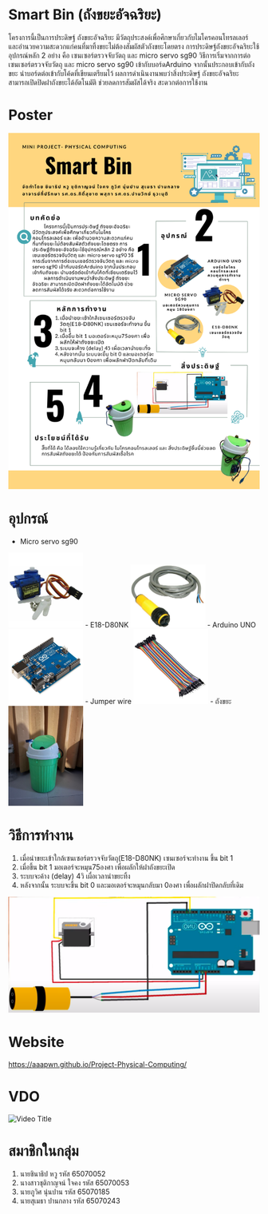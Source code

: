 # Smart Bin (ถังขยะอัจฉริยะ) 
   โครงการนี้เป็นการประดิษฐ์ ถังขยะอัจฉริยะ มีวัตถุประสงค์เพื่อศึกษาเกี่ยวกับไมโครคอนโทรลเลอร์ และอำนวยความสะดวกแก่คนที่มาทิ้งขยะไม่ต้องสัมผัสตัวถังขยะโดยตรง การประดิษฐ์ถังขยะอัจฉริยะใช้อุปกรณ์หลัก 2 อย่าง คือ เซนเซอร์ตรวจจับวัตถุ และ micro servo sg90 วิธีการเริ่มจากการต่อเซนเซอร์ตรวจจับวัตถุ และ micro servo sg90 เข้ากับบอร์ดArduino จากนั้นประกอบเข้ากับถังขยะ นำบอร์ดต่อเข้ากับโค้ดที่เขียนเตรียมไว้ 
ผลการดำเนินงานพบว่าสิ่งประดิษฐ์ ถังขยะอัจฉริยะ สามารถเปิดปิดฝาถังขยะได้อัตโนมัติ ช่วยลดการสัมผัสได้จริง สะดวกต่อการใช้งาน 
# Poster
<img src="https://github.com/aaapwn/Project-Physical-Computing/blob/main/Poster.png" width="full">

# อุปกรณ์
- Micro servo sg90
<img src="https://github.com/aaapwn/Project-Physical-Computing/blob/main/servo.jpg" width="150px">
- E18-D80NK
<img src="https://github.com/aaapwn/Project-Physical-Computing/blob/main/E18-D80NK.jpg" width="150px">
- Arduino UNO
<img src="https://github.com/aaapwn/Project-Physical-Computing/blob/main/Arduino%20UNO.jpg" width="150px">
- Jumper wire
<img src="https://github.com/aaapwn/Project-Physical-Computing/blob/main/Jumper%20wire.jpg" width="150px">
- ถังขยะ
<img src="https://github.com/aaapwn/Project-Physical-Computing/blob/main/ถังขยะ.jpg" width="150px">

# วิธีการทำงาน
1. เมื่อนำขยะเข้าใกล้เซนเซอร์ตรวจจับวัตถุ(E18-D80NK) เซนเซอร์จะทำงาน ขึ้น bit 1
2. เมื่อขึ้น bit 1 มอเตอร์จะหมุน75องศา เพื่อผลักให้ฝาถังขยะเปิด
3. ระบบจะค้าง (delay) 4วิ เผื่อเวลานำขยะทิ้ง
4. หลังจากนั้น ระบบจะขึ้น bit 0 และมอเตอร์จะหมุนกลับมา 0องศา เพื่อผลักฝาปิดกลับที่เดิม
<img src="https://github.com/aaapwn/Project-Physical-Computing/blob/main/circuit.png" width="full">

# Website
https://aaapwn.github.io/Project-Physical-Computing/

# VDO
![Video Title]("https://www.youtube.com/embed/pGg8_VedjBU?si=Ip7SB6kBgfwS4Jb7")

# สมาชิกในกลุ่ม
1. นายชินาธิป หวู รหัส 65070052
2. นางสาวชุติกาญจน์ ใจคง รหัส 65070053
3. นายภูวิศ นุ่นปาน รหัส 65070185
4. นายสุเมธา ปานกลาง รหัส 65070243

